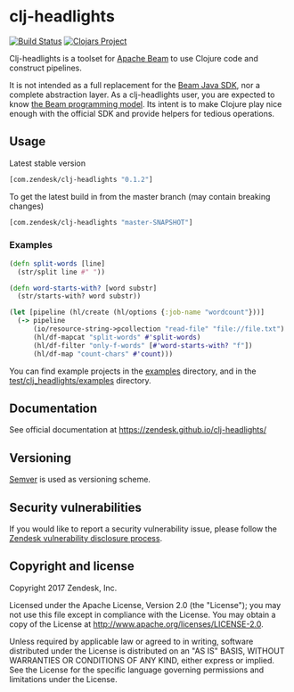 # clj-headlights

[![Build Status](https://travis-ci.org/zendesk/clj-headlights.svg?branch=master)](https://travis-ci.org/zendesk/clj-headlights)
[![Clojars Project](https://img.shields.io/clojars/v/com.zendesk/clj-headlights.svg)](https://clojars.org/com.zendesk/clj-headlights)

Clj-headlights is a toolset for [Apache Beam](https://beam.apache.org/) to use Clojure code and construct pipelines.

It is not intended as a full replacement for the [Beam Java SDK](https://beam.apache.org/documentation/sdks/java/), nor a complete abstraction layer. As a clj-headlights user, you are expected to know [the Beam programming model](https://beam.apache.org/documentation/programming-guide/). Its intent is to make Clojure play nice enough with the official SDK and provide helpers for tedious operations.

## Usage

Latest stable version
```clojure
[com.zendesk/clj-headlights "0.1.2"]
```

To get the latest build in from the master branch (may contain breaking changes)

```clojure
[com.zendesk/clj-headlights "master-SNAPSHOT"]
```

### Examples

```clojure
(defn split-words [line]
  (str/split line #" "))

(defn word-starts-with? [word substr]
  (str/starts-with? word substr))

(let [pipeline (hl/create (hl/options {:job-name "wordcount"}))]
  (-> pipeline
      (io/resource-string->pcollection "read-file" "file://file.txt")
      (hl/df-mapcat "split-words" #'split-words)
      (hl/df-filter "only-f-words" [#'word-starts-with? "f"])
      (hl/df-map "count-chars" #'count)))
```

You can find example projects in the [examples](./examples) directory, and in the [test/clj_headlights/examples](test/clj_headlights/examples) directory.

## Documentation

See official documentation at https://zendesk.github.io/clj-headlights/

## Versioning

[Semver](http://semver.org/) is used as versioning scheme.

## Security vulnerabilities

If you would like to report a security vulnerability issue, please follow the [Zendesk vulnerability disclosure process](https://hackerone.com/zendesk).

## Copyright and license

Copyright 2017 Zendesk, Inc.

Licensed under the Apache License, Version 2.0 (the "License"); you may not use this file except in compliance with the License.
You may obtain a copy of the License at http://www.apache.org/licenses/LICENSE-2.0.

Unless required by applicable law or agreed to in writing, software distributed under the License is distributed on an "AS IS" BASIS, WITHOUT WARRANTIES OR CONDITIONS OF ANY KIND, either express or implied. See the License for the specific language governing permissions and limitations under the License.
